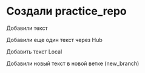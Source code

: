﻿# Создали practice_repo

Добавили текст

Добавили еще один текст через Hub

Добавить текст Local

Добавили новый текст в новой ветке (new_branch)
